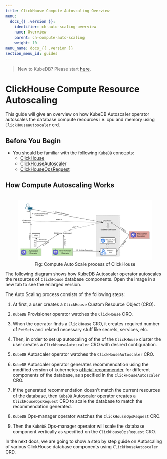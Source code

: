 ```yaml
---
title: ClickHouse Compute Autoscaling Overview
menu:
  docs_{{ .version }}:
    identifier: ch-auto-scaling-overview
    name: Overview
    parent: ch-compute-auto-scaling
    weight: 10
menu_name: docs_{{ .version }}
section_menu_id: guides
---
```


> New to KubeDB? Please start [here](/docs/README.md).

# ClickHouse Compute Resource Autoscaling

This guide will give an overview on how KubeDB Autoscaler operator autoscales the database compute resources i.e. cpu and memory using `ClickHouseautoscaler` crd.

## Before You Begin

- You should be familiar with the following `KubeDB` concepts:
    - [ClickHouse](/docs/guides/clickhouse/concepts/clickhouse.md)
    - [ClickHouseAutoscaler](/docs/guides/clickhouse/concepts/clickhouseautoscaler.md)
    - [ClickHouseOpsRequest](/docs/guides/clickhouse/concepts/clickhouseopsrequest.md)

## How Compute Autoscaling Works

<figure align="center">
  <img alt="Compute AutoScale process of ClickHouse" src="/docs/images/day-2-operation/clickhouse/compute%20autoscaling.svg">
<figcaption align="center">Fig: Compute Auto Scale process of ClickHouse</figcaption>
</figure>

The following diagram shows how KubeDB Autoscaler operator autoscales the resources of `ClickHouse` database components. Open the image in a new tab to see the enlarged version.


The Auto Scaling process consists of the following steps:

1. At first, a user creates a `ClickHouse` Custom Resource Object (CRO).

2. `KubeDB` Provisioner  operator watches the `ClickHouse` CRO.

3. When the operator finds a `ClickHouse` CRO, it creates required number of `PetSets` and related necessary stuff like secrets, services, etc.

4. Then, in order to set up autoscaling of the of the `ClickHouse` cluster the user creates a `ClickHouseAutoscaler` CRO with desired configuration.

5. `KubeDB` Autoscaler operator watches the `ClickHouseAutoscaler` CRO.

6. `KubeDB` Autoscaler operator generates recommendation using the modified version of kubernetes [official recommender](https://github.com/kubernetes/autoscaler/tree/master/vertical-pod-autoscaler/pkg/recommender) for different components of the database, as specified in the `ClickHouseAutoscaler` CRO.

7. If the generated recommendation doesn't match the current resources of the database, then `KubeDB` Autoscaler operator creates a `ClickHouseOpsRequest` CRO to scale the database to match the recommendation generated.

8. `KubeDB` Ops-manager operator watches the `ClickHouseOpsRequest` CRO.

9. Then the `KubeDB` Ops-manager operator will scale the database component vertically as specified on the `ClickHouseOpsRequest` CRO.

In the next docs, we are going to show a step by step guide on Autoscaling of various ClickHouse database components using `ClickHouseAutoscaler` CRD.
